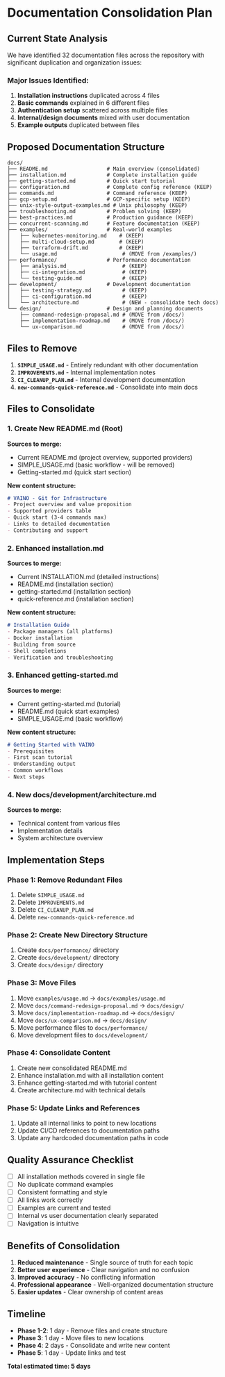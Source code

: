 # Documentation Consolidation Plan

## Current State Analysis

We have identified 32 documentation files across the repository with significant duplication and organization issues:

### Major Issues Identified:
1. **Installation instructions** duplicated across 4 files
2. **Basic commands** explained in 6 different files
3. **Authentication setup** scattered across multiple files
4. **Internal/design documents** mixed with user documentation
5. **Example outputs** duplicated between files

## Proposed Documentation Structure

```
docs/
├── README.md                   # Main overview (consolidated)
├── installation.md             # Complete installation guide
├── getting-started.md          # Quick start tutorial
├── configuration.md            # Complete config reference (KEEP)
├── commands.md                 # Command reference (KEEP)
├── gcp-setup.md                # GCP-specific setup (KEEP)
├── unix-style-output-examples.md # Unix philosophy (KEEP)
├── troubleshooting.md          # Problem solving (KEEP)
├── best-practices.md           # Production guidance (KEEP)
├── concurrent-scanning.md      # Feature documentation (KEEP)
├── examples/                   # Real-world examples
│   ├── kubernetes-monitoring.md    # (KEEP)
│   ├── multi-cloud-setup.md        # (KEEP)
│   ├── terraform-drift.md          # (KEEP)
│   └── usage.md                     # (MOVE from /examples/)
├── performance/                # Performance documentation
│   ├── analysis.md                  # (KEEP)
│   ├── ci-integration.md            # (KEEP)
│   └── testing-guide.md             # (KEEP)
├── development/                # Development documentation
│   ├── testing-strategy.md          # (KEEP)
│   ├── ci-configuration.md          # (KEEP)
│   └── architecture.md              # (NEW - consolidate tech docs)
└── design/                     # Design and planning documents
    ├── command-redesign-proposal.md # (MOVE from /docs/)
    ├── implementation-roadmap.md    # (MOVE from /docs/)
    └── ux-comparison.md             # (MOVE from /docs/)
```

## Files to Remove

1. **`SIMPLE_USAGE.md`** - Entirely redundant with other documentation
2. **`IMPROVEMENTS.md`** - Internal implementation notes
3. **`CI_CLEANUP_PLAN.md`** - Internal development documentation
4. **`new-commands-quick-reference.md`** - Consolidate into main docs

## Files to Consolidate

### 1. Create New README.md (Root)
**Sources to merge:**
- Current README.md (project overview, supported providers)
- SIMPLE_USAGE.md (basic workflow - will be removed)
- Getting-started.md (quick start section)

**New content structure:**
```markdown
# VAINO - Git for Infrastructure
- Project overview and value proposition
- Supported providers table
- Quick start (3-4 commands max)
- Links to detailed documentation
- Contributing and support
```

### 2. Enhanced installation.md
**Sources to merge:**
- Current INSTALLATION.md (detailed instructions)
- README.md (installation section)
- getting-started.md (installation section)
- quick-reference.md (installation section)

**New content structure:**
```markdown
# Installation Guide
- Package managers (all platforms)
- Docker installation
- Building from source
- Shell completions
- Verification and troubleshooting
```

### 3. Enhanced getting-started.md
**Sources to merge:**
- Current getting-started.md (tutorial)
- README.md (quick start examples)
- SIMPLE_USAGE.md (basic workflow)

**New content structure:**
```markdown
# Getting Started with VAINO
- Prerequisites
- First scan tutorial
- Understanding output
- Common workflows
- Next steps
```

### 4. New docs/development/architecture.md
**Sources to merge:**
- Technical content from various files
- Implementation details
- System architecture overview

## Implementation Steps

### Phase 1: Remove Redundant Files
1. Delete `SIMPLE_USAGE.md`
2. Delete `IMPROVEMENTS.md`
3. Delete `CI_CLEANUP_PLAN.md`
4. Delete `new-commands-quick-reference.md`

### Phase 2: Create New Directory Structure
1. Create `docs/performance/` directory
2. Create `docs/development/` directory
3. Create `docs/design/` directory

### Phase 3: Move Files
1. Move `examples/usage.md` → `docs/examples/usage.md`
2. Move `docs/command-redesign-proposal.md` → `docs/design/`
3. Move `docs/implementation-roadmap.md` → `docs/design/`
4. Move `docs/ux-comparison.md` → `docs/design/`
5. Move performance files to `docs/performance/`
6. Move development files to `docs/development/`

### Phase 4: Consolidate Content
1. Create new consolidated README.md
2. Enhance installation.md with all installation content
3. Enhance getting-started.md with tutorial content
4. Create architecture.md with technical details

### Phase 5: Update Links and References
1. Update all internal links to point to new locations
2. Update CI/CD references to documentation paths
3. Update any hardcoded documentation paths in code

## Quality Assurance Checklist

- [ ] All installation methods covered in single file
- [ ] No duplicate command examples
- [ ] Consistent formatting and style
- [ ] All links work correctly
- [ ] Examples are current and tested
- [ ] Internal vs user documentation clearly separated
- [ ] Navigation is intuitive

## Benefits of Consolidation

1. **Reduced maintenance** - Single source of truth for each topic
2. **Better user experience** - Clear navigation and no confusion
3. **Improved accuracy** - No conflicting information
4. **Professional appearance** - Well-organized documentation structure
5. **Easier updates** - Clear ownership of content areas

## Timeline

- **Phase 1-2**: 1 day - Remove files and create structure
- **Phase 3**: 1 day - Move files to new locations
- **Phase 4**: 2 days - Consolidate and write new content
- **Phase 5**: 1 day - Update links and test

**Total estimated time: 5 days**